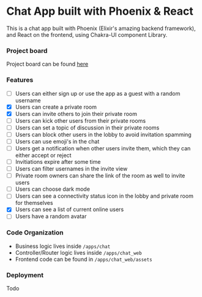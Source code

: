 # Chat App built with Phoenix & React

This is a chat app built with Phoenix (Elixir's amazing backend framework), and React on the frontend, using Chakra-UI component Library.

### Project board

Project board can be found [here](https://github.com/users/AliNisarAhmed/projects/14/views/2)

### Features

- [ ] Users can either sign up or use the app as a guest with a random username
- [x] Users can create a private room
- [x] Users can invite others to join their private room
- [ ] Users can kick other users from their private rooms
- [ ] Users can set a topic of discussion in their private rooms
- [ ] Users can block other users in the lobby to avoid invitation spamming
- [ ] Users can use emoji's in the chat
- [ ] Users get a notification when other users invite them, which they can either accept or reject
- [ ] Invitiations expire after some time
- [ ] Users can filter usernames in the invite view
- [ ] Private room owners can share the link of the room as well to invite users
- [ ] Users can choose dark mode
- [ ] Users can see a connectivity status icon in the lobby and private room for themselves
- [x] Users can see a list of current online users
- [ ] Users have a random avatar

### Code Organization

- Business logic lives inside `/apps/chat`
- Controller/Router logic lives inside `/apps/chat_web`
- Frontend code can be found in `/apps/chat_web/assets`

### Deployment

Todo